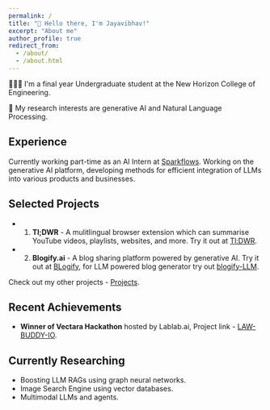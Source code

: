 ```yaml
---
permalink: /
title: "👋 Hello there, I'm Jayavibhav!"
excerpt: "About me"
author_profile: true
redirect_from: 
  - /about/
  - /about.html
---
```


👨🏻‍💻 I'm a final year Undergraduate student at the New Horizon College of Engineering.

🔬 My research interests are generative AI and Natural Language Processing.

## Experience

Currently working part-time as an AI Intern at [Sparkflows](https://sparkflows.io). Working on the generative AI platform, developing methods for efficient integration of LLMs into various products and businesses.

## Selected Projects

- 1) **Tl;DWR** - A mulitlingual browser extension which can summarise YouTube videos, playlists, websites, and more. Try it out at [Tl:DWR](https://chromewebstore.google.com/detail/tldwr/ddildclhomjgjkggmjjdaboebkmoogbn).
- 2) **Blogify.ai** - A blog sharing platform powered by generative AI. Try it out at [BLogify](https://blogify-ai.netlify.app/), for LLM powered blog generator try out [blogify-LLM](https://blogify.streamlit.app/).

Check out my other projects - [Projects](https://jayavibhavnk.github.io//projects/).

## Recent Achievements

- **Winner of Vectara Hackathon** hosted by Lablab.ai, Project link - [LAW-BUDDY-IO](https://lablab.ai/event/rag-llms-with-your-data/prometheus/law-io-buddy).

## Currently Researching

- Boosting LLM RAGs using graph neural networks.
- Image Search Engine using vector databases.
- Multimodal LLMs and agents.
